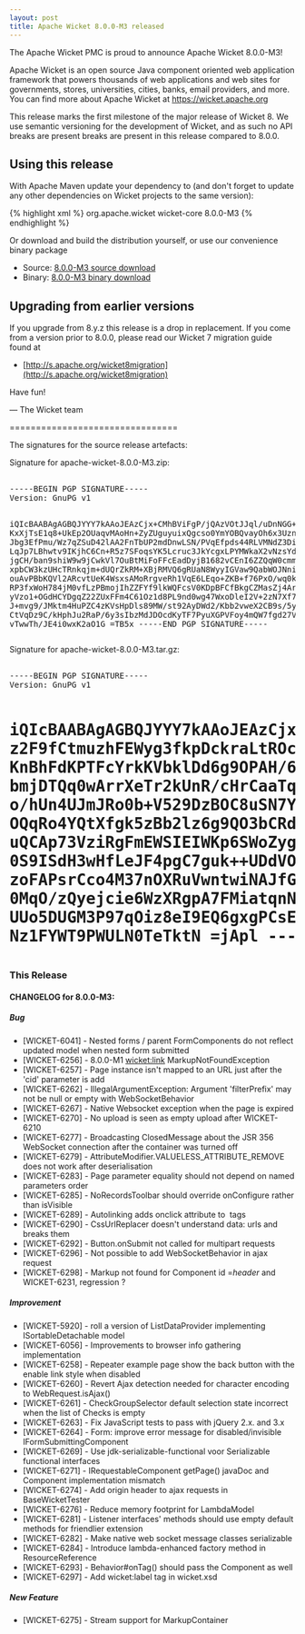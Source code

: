 ```yaml
---
layout: post
title: Apache Wicket 8.0.0-M3 released
---
```

The Apache Wicket PMC is proud to announce Apache Wicket 8.0.0-M3!

Apache Wicket is an open source Java component oriented web application
framework that powers thousands of web applications and web sites for
governments, stores, universities, cities, banks, email providers, and
more. You can find more about Apache Wicket at https://wicket.apache.org

This release marks the first milestone of the major release of Wicket 8. We
use semantic versioning for the development of Wicket, and as such no
API breaks are present breaks are present in this release compared to
8.0.0.

Using this release
------------------

With Apache Maven update your dependency to (and don't forget to
update any other dependencies on Wicket projects to the same version):

{% highlight xml %}
<dependency>
    <groupId>org.apache.wicket</groupId>
    <artifactId>wicket-core</artifactId>
    <version>8.0.0-M3</version>
</dependency>
{% endhighlight %}

Or download and build the distribution yourself, or use our
convenience binary package

* Source: [8.0.0-M3 source download](http://www.apache.org/dyn/closer.cgi/wicket/8.0.0-M3)
* Binary: [8.0.0-M3 binary download](http://www.apache.org/dyn/closer.cgi/wicket/8.0.0-M3/binaries)

<!--more-->

Upgrading from earlier versions
-------------------------------

If you upgrade from 8.y.z this release is a drop in replacement. If
you come from a version prior to 8.0.0, please read our Wicket 7
migration guide found at

 * [http://s.apache.org/wicket8migration](http://s.apache.org/wicket8migration)

Have fun!

— The Wicket team


================================

The signatures for the source release artefacts:


Signature for apache-wicket-8.0.0-M3.zip:

<div class="highlight"><pre> 
-----BEGIN PGP SIGNATURE-----
Version: GnuPG v1

iQIcBAABAgAGBQJYYY7kAAoJEAzCjx+CMhBViFgP/jQAzVOtJJql/uDnNGG+k2IL
KxXjTsE1q8+UkEp2OUaqvMAoHn+ZyZUguyuixQgcso0YmYOBQvayOh6x3UznTSFj
Jbg3EfPmu/Wz7qZSuD42lAA2FnTbUP2mdDnwLSN/PVqEfpds44RLVMNdZ3DiGycy
LqJp7LBhwtv9IKjhC6Cn+R5z7SFoqsYK5Lcruc3JkYcgxLPYMWkaX2vNzsYdEM08
jgCH/ban9shiW9w9jCwkVl7OuBtMiFoFFcEadDyjB1682vCEnI6ZZQqW0cmmtv9X
xpbCW3kzUHcTRnkqjm+dUQrZkRM+XBjRMVQ6gRUaN8WyyIGVaw9QabWOJNnidHWl
ouAvPBbKQVl2ARcvtUeK4WsxsAMoRrgveRh1VqE6LEqo+ZKB+f76PxO/wq0khTJk
RP3fxWoH784jM0vfLzPBmojIhZZFYf9lkWQFcsV0KDpBFCfBkgCZMasZj4ArzlQA
yVzo1+OGdHCYDgqZ22ZUxFFm4C61Oz1d8PL9nd0wg47WxoDleI2V+2zN7Xf72Mf8
J+mvg9/JMktm4HuPZC4zKVsHpDls89MW/st92AyDWd2/Kbb2vweX2CB9s/5ylpkt
CtVqDz9C/kHphJu2RaP/6y3sIbzMdJDOcdKyTF7PyuXGPVFoy4mQW7fgd27V9yON
vTwwTh/JE4i0wxK2aO1G
=TB5x
-----END PGP SIGNATURE-----
</pre></div>

Signature for apache-wicket-8.0.0-M3.tar.gz:

<div class="highlight"><pre> 
-----BEGIN PGP SIGNATURE-----
Version: GnuPG v1

iQIcBAABAgAGBQJYYY7kAAoJEAzCjx+CMhBVfqAP/itRxoqr7DB8wDQipagAjHh7
z2F9fCtmuzhFEWyg3fkpDckraLtROcqQUoZor0AqQDChKDBs210wxkWqxt4UMMC8
KnBhFdKPTFcYrkKVbklDd6g9OPAH/61G5effgK7+RXZflX3h/DEgutzevcGMgimX
bmjDTQq0wArrXeTr2kUnR/cHrCaaTqPTpl7I++TBE/792luD9ZHFfaepEwu/49PM
o/hUn4UJmJRo0b+V529DzBOC8uSN7YzyIAfdi04lJxnC1kjg3ACJ5jidYNMM0aRo
OQqRo4YQtXfgk5zBb2lz6g9QO3bCRdjT9mODixXsH87WtRPgeTQGzOfZQD4O2Os7
uQCAp73VziRgFmEWSIEIWKp6SWoZygaLD40ZzY7P2RhKG6a2qj6bvaXiMQZsjKag
0S9ISdH3wHfLeJF4pgC7guk++UDdVOOuzSqU9sn/PX/b6dTmrjrLP4SUd/8+9ibq
zoFAPsrCco4M37nOXRuVwntwiNAJfGfFpBBm3LnEXca/kbbo5C+I32vhVfnMMPM/
0MqO/zQyejcie6WzXRgpA7FMiatqnN+lNSOb320bxbqse13Kgh2tyTgmWCVY/3qH
UUo5DUGM3P97qOiz8eI9EQ6gxgPCsEBU/9OEgI9jLVCgEbHo5wEWZxTQHN+Ph4p/
Nz1FYWT9PWULN0TeTktN
=jApl 
-----END PGP SIGNATURE-----
</pre></div>
================================

### This Release

#### CHANGELOG for 8.0.0-M3:
    
##### Bug

 * [WICKET-6041] - Nested forms / parent FormComponents do not reflect updated model when nested form submitted
 * [WICKET-6256] - 8.0.0-M1 <wicket:link> MarkupNotFoundException
 * [WICKET-6257] - Page instance isn't mapped to an URL just after the 'cid' parameter is add
 * [WICKET-6262] - IllegalArgumentException: Argument 'filterPrefix' may not be null or empty with WebSocketBehavior
 * [WICKET-6267] - Native Websocket exception when the page is expired
 * [WICKET-6270] - No upload is seen as empty upload after WICKET-6210
 * [WICKET-6277] - Broadcasting ClosedMessage about the JSR 356 WebSocket connection after the container was turned off
 * [WICKET-6279] - AttributeModifier.VALUELESS_ATTRIBUTE_REMOVE does not work after deserialisation
 * [WICKET-6283] - Page parameter equality should not depend on named parameters order
 * [WICKET-6285] - NoRecordsToolbar should override onConfigure rather than isVisible
 * [WICKET-6289] - Autolinking adds onclick attribute to <img> tags
 * [WICKET-6290] - CssUrlReplacer doesn't understand data: urls and breaks them
 * [WICKET-6292] - Button.onSubmit not called for multipart requests
 * [WICKET-6296] - Not possible to add WebSocketBehavior in ajax request
 * [WICKET-6298] - Markup not found for Component id =_header_ and WICKET-6231, regression ?

##### Improvement
 
 * [WICKET-5920] - roll a version of ListDataProvider implementing ISortableDetachable model
 * [WICKET-6056] - Improvements to browser info gathering implementation
 * [WICKET-6258] - Repeater example page show the back button with the enable link style when disabled
 * [WICKET-6260] - Revert Ajax detection needed for character encoding to WebRequest.isAjax()
 * [WICKET-6261] - CheckGroupSelector default selection state incorrect when the list of Checks is empty
 * [WICKET-6263] - Fix JavaScript tests to pass with jQuery 2.x. and 3.x
 * [WICKET-6264] - Form: improve error message for disabled/invisible IFormSubmittingComponent
 * [WICKET-6269] - Use jdk-serializable-functional voor Serializable functional interfaces
 * [WICKET-6271] - IRequestableComponent getPage() javaDoc and Component implementation mismatch
 * [WICKET-6274] - Add origin header to ajax requests in BaseWicketTester
 * [WICKET-6276] - Reduce memory footprint for LambdaModel
 * [WICKET-6281] - Listener interfaces' methods should use empty default methods for friendlier extension
 * [WICKET-6282] - Make native web socket message classes serializable
 * [WICKET-6284] - Introduce lambda-enhanced factory method in ResourceReference
 * [WICKET-6293] - Behavior#onTag() should pass the Component as well
 * [WICKET-6297] - Add wicket:label tag in wicket.xsd

##### New Feature

 * [WICKET-6275] - Stream support for MarkupContainer